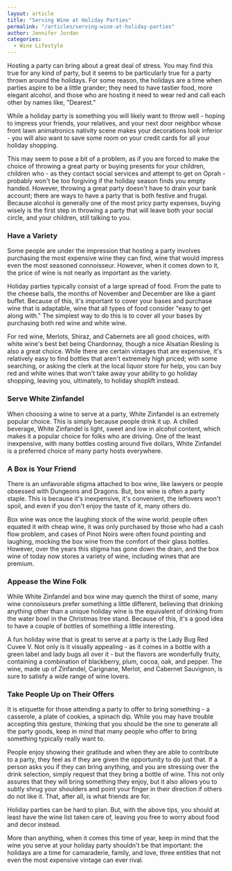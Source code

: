 ```yaml
---
layout: article
title: "Serving Wine at Holiday Parties"
permalink: "/articles/serving-wine-at-holiday-parties"
author: Jennifer Jordan
categories:
  - Wine Lifestyle
---
```


Hosting a party can bring about a great deal of stress. You may find this true for any kind of party, but it seems to be particularly true for a party thrown around the holidays. For some reason, the holidays are a time when parties aspire to be a little grander; they need to have tastier food, more elegant alcohol, and those who are hosting it need to wear red and call each other by names like, "Dearest." 

While a holiday party is something you will likely want to throw well - hoping to impress your friends, your relatives, and your next door neighbor whose front lawn animatronics nativity scene makes your decorations look inferior - you will also want to save some room on your credit cards for all your holiday shopping. 

This may seem to pose a bit of a problem, as if you are forced to make the choice of throwing a great party or buying presents for your children, children who - as they contact social services and attempt to get on Oprah - probably won't be too forgiving if the holiday season finds you empty handed. However, throwing a great party doesn't have to drain your bank account; there are ways to have a party that is both festive and frugal. Because alcohol is generally one of the most pricy party expenses, buying wisely is the first step in throwing a party that will leave both your social circle, and your children, still talking to you. 

### Have a Variety
Some people are under the impression that hosting a party involves purchasing the most expensive wine they can find, wine that would impress even the most seasoned connoisseur. However, when it comes down to it, the price of wine is not nearly as important as the variety. 

Holiday parties typically consist of a large spread of food. From the pate to the cheese balls, the months of November and December are like a giant buffet. Because of this, it's important to cover your bases and purchase wine that is adaptable, wine that all types of food consider "easy to get along with." The simplest way to do this is to cover all your bases by purchasing both red wine and white wine. 

For red wine, Merlots, Shiraz, and Cabernets are all good choices, with white wine's best bet being Chardonnay, though a nice Alsatian Riesling is also a great choice. While there are certain vintages that are expensive, it's relatively easy to find bottles that aren't extremely high priced; with some searching, or asking the clerk at the local liquor store for help, you can buy red and white wines that won't take away your ability to go holiday shopping, leaving you, ultimately, to holiday shoplift instead. 

### Serve White Zinfandel
When choosing a wine to serve at a party, White Zinfandel is an extremely popular choice. This is simply because people drink it up. A chilled beverage, White Zinfandel is light, sweet and low in alcohol content, which makes it a popular choice for folks who are driving. One of the least inexpensive, with many bottles costing around five dollars, White Zinfandel is a preferred choice of many party hosts everywhere.

### A Box is Your Friend
There is an unfavorable stigma attached to box wine, like lawyers or people obsessed with Dungeons and Dragons. But, box wine is often a party staple. This is because it's inexpensive, it's convenient, the leftovers won't spoil, and even if you don't enjoy the taste of it, many others do. 

Box wine was once the laughing stock of the wine world: people often equated it with cheap wine, it was only purchased by those who had a cash flow problem, and cases of Pinot Noirs were often found pointing and laughing, mocking the box wine from the comfort of their glass bottles. However, over the years this stigma has gone down the drain, and the box wine of today now stores a variety of wine, including wines that are premium. 

### Appease the Wine Folk 
While White Zinfandel and box wine may quench the thirst of some, many wine connoisseurs prefer something a little different, believing that drinking anything other than a unique holiday wine is the equivalent of drinking from the water bowl in the Christmas tree stand. Because of this, it's a good idea to have a couple of bottles of something a little interesting. 

A fun holiday wine that is great to serve at a party is the Lady Bug Red Cuvee V. Not only is it visually appealing - as it comes in a bottle with a green label and lady bugs all over it - but the flavors are wonderfully fruity, containing a combination of blackberry, plum, cocoa, oak, and pepper. The wine, made up of Zinfandel, Carignane, Merlot, and Cabernet Sauvignon, is sure to satisfy a wide range of wine lovers. 

### Take People Up on Their Offers
It is etiquette for those attending a party to offer to bring something - a casserole, a plate of cookies, a spinach dip. While you may have trouble accepting this gesture, thinking that you should be the one to generate all the party goods, keep in mind that many people who offer to bring something typically really want to. 

People enjoy showing their gratitude and when they are able to contribute to a party, they feel as if they are given the opportunity to do just that. If a person asks you if they can bring anything, and you are stressing over the drink selection, simply request that they bring a bottle of wine. This not only assures that they will bring something they enjoy, but it also allows you to subtly shrug your shoulders and point your finger in their direction if others do not like it. That, after all, is what friends are for. 

Holiday parties can be hard to plan. But, with the above tips, you should at least have the wine list taken care of, leaving you free to worry about food and decor instead. 

More than anything, when it comes this time of year, keep in mind that the wine you serve at your holiday party shouldn't be that important: the holidays are a time for camaraderie, family, and love, three entities that not even the most expensive vintage can ever rival.
